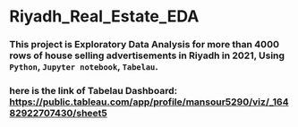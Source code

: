 # Riyadh_Real_Estate_EDA

### This project is Exploratory Data Analysis for more than 4000 rows of house selling advertisements in Riyadh in 2021, Using `Python`, `Jupyter notebook`, `Tabelau`.

### here is the link of Tabelau Dashboard: https://public.tableau.com/app/profile/mansour5290/viz/_16482922707430/sheet5
